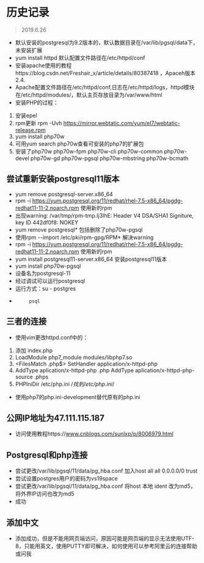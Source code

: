 # 历史记录
>2019.6.26
- 默认安装的postgresql为9.2版本的，默认数据目录在/var/lib/pgsql/data下，未安装扩展
- yum install httpd 默认配置文件路径在/etc/httpd/conf
- 安装apache使用的教程https://blog.csdn.net/Freshair_x/article/details/80387418 ，Apaceh版本2.4.
- Apache配置文件路径在/etc/httpd/conf,日志在/etc/httpd/logs，httpd模块在/etc/httpd/modules/，默认主页存放目录为/var/www/html
- 安装PHP的过程：
1. 安装epel
2. rpm更新 rpm -Uvh https://mirror.webtatic.com/yum/el7/webtatic-release.rpm
3. yum install php70w
4. 可用yum search php70w查看可安装的php7的扩展包
5. 安装了php70w php70w-fpm php70w-cli php70w-common php70w-devel php70w-gd php70w-pgsql php70w-mbstring php70w-bcmath
                  
## 尝试重新安装postgresql11版本
- yum remove postgresql-server.x86_64
- rpm -i https://yum.postgresql.org/11/redhat/rhel-7.5-x86_64/pgdg-redhat11-11-2.noarch.rpm 使用新的rpm
- 出现warning: /var/tmp/rpm-tmp.Ij3IhE: Header V4 DSA/SHA1 Signiture, key ID 442df0f8: NOKEY
- yum remove postgresql* 包括删除了php70w-pgsql
- 使用rpm --import /etc/pki/rpm-gpg/RPM* 解决warning
- rpm -i https://yum.postgresql.org/11/redhat/rhel-7.5-x86_64/pgdg-redhat11-11-2.noarch.rpm 使用新的rpm
- yum install postgresql11-server.x86_64 安装postgresql11版本
- yum install php70w-pgsql
- 设备名为postgresql-11
- 经过调试可以运行postgresql
- 运行方式：su - postgres
-          psql

## 三者的连接

- 使用vim更改httpd.conf中的：
1. 添加 index.php
2. LoadModule php7_module modules/libphp7.so
3. <FilesMatch \.php$>
      SetHandler application/x-httpd-php
   </FilesMatch>
4. AddType aplication/x-httpd-php .php
   AddType aplication/x-httpd-php-source .phps
5. PHPIniDir /etc/php.ini /*找到/etc/php.ini*/

- 使用php7的php.ini-development替代原有的php.ini

##  公网IP地址为47.111.115.187
- 访问使用教程https://www.cnblogs.com/sunlxp/p/8006979.html

##  Postgresql和php连接
- 尝试更改/var/lib/pgsql/11/data/pg_hba.conf 加入host all all 0.0.0.0/0 trust
- 尝试设置postgres用户的密码为vs19space
- 尝试更改/var/lib/pgsql/11/data/pg_hba.conf 将host 本地 ident 改为md5，将外界IP访问也改为md5
- 成功

##  添加中文
- 添加成功，但是不能用网页端访问，原因可能是网页端的显示无法使用UTF-8，只能用英文，使用PUTTY即可解决，如何使用可以参考阿里云的连接帮助或问我
